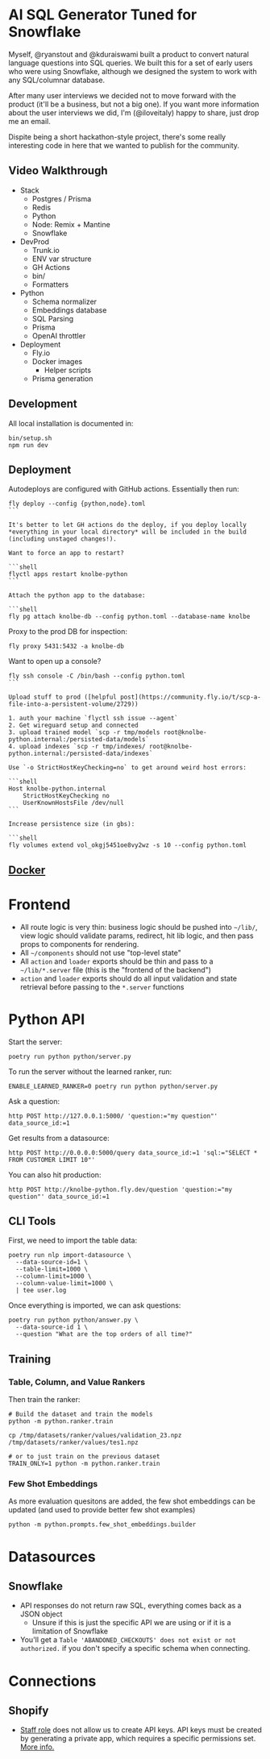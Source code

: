 # AI SQL Generator Tuned for Snowflake

Myself, @ryanstout and @kduraiswami built a product to convert natural language questions into SQL queries. We built this for a set of early users who were using Snowflake, although we designed the system to work with any SQL/columnar database.

After many user interviews we decided not to move forward with the product (it'll be a business, but not a big one). If you want more information about the user interviews we did, I'm (@iloveitaly) happy to share, just drop me an email.

Dispite being a short hackathon-style project, there's some really interesting code in here that we wanted to publish for the community.

## Video Walkthrough

- Stack
  - Postgres / Prisma
  - Redis
  - Python
  - Node: Remix + Mantine
  - Snowflake
- DevProd
  - Trunk.io
  - ENV var structure
  - GH Actions
  - bin/
  - Formatters
- Python
  - Schema normalizer
  - Embeddings database
  - SQL Parsing
  - Prisma
  - OpenAI throttler
- Deployment
  - Fly.io
  - Docker images
    - Helper scripts
  - Prisma generation

## Development

All local installation is documented in:

```shell
bin/setup.sh
npm run dev
```

## Deployment

Autodeploys are configured with GitHub actions. Essentially then run:

````shell
fly deploy --config {python,node}.toml
```

It's better to let GH actions do the deploy, if you deploy locally *everything in your local directory* will be included in the build (including unstaged changes!).

Want to force an app to restart?

```shell
flyctl apps restart knolbe-python
```

Attach the python app to the database:

```shell
fly pg attach knolbe-db --config python.toml --database-name knolbe
````

Proxy to the prod DB for inspection:

```shell
fly proxy 5431:5432 -a knolbe-db
```

Want to open up a console?

````shell
fly ssh console -C /bin/bash --config python.toml
```

Upload stuff to prod ([helpful post](https://community.fly.io/t/scp-a-file-into-a-persistent-volume/2729))

1. auth your machine `flyctl ssh issue --agent`
2. Get wireguard setup and connected
3. upload trained model `scp -r tmp/models root@knolbe-python.internal:/persisted-data/models`
4. upload indexes `scp -r tmp/indexes/ root@knolbe-python.internal:/persisted-data/indexes`

Use `-o StrictHostKeyChecking=no` to get around weird host errors:

```shell
Host knolbe-python.internal
    StrictHostKeyChecking no
    UserKnownHostsFile /dev/null
```

Increase persistence size (in gbs):

```shell
fly volumes extend vol_okgj5451oe8vy2wz -s 10 --config python.toml
````

## [Docker](docker/readme.md)

# Frontend

- All route logic is very thin: business logic should be pushed into `~/lib/`, view logic should validate params, redirect, hit lib logic, and then pass props to components for rendering.
- All `~/components` should not use "top-level state"
- All `action` and `loader` exports should be thin and pass to a `~/lib/*.server` file (this is the "frontend of the backend")
- `action` and `loader` exports should do all input validation and state retrieval before passing to the `*.server` functions

# Python API

Start the server:

```shell
poetry run python python/server.py
```

To run the server without the learned ranker, run:

```shell
ENABLE_LEARNED_RANKER=0 poetry run python python/server.py
```

Ask a question:

```shell
http POST http://127.0.0.1:5000/ 'question:="my question"' data_source_id:=1
```

Get results from a datasource:

```shell
http POST http://0.0.0.0:5000/query data_source_id:=1 'sql:="SELECT * FROM CUSTOMER LIMIT 10"'
```

You can also hit production:

```shell
http POST http://knolbe-python.fly.dev/question 'question:="my question"' data_source_id:=1
```

## CLI Tools

First, we need to import the table data:

```shell
poetry run nlp import-datasource \
  --data-source-id=1 \
  --table-limit=1000 \
  --column-limit=1000 \
  --column-value-limit=1000 \
  | tee user.log
```

Once everything is imported, we can ask questions:

```shell
poetry run python python/answer.py \
  --data-source-id 1 \
  --question "What are the top orders of all time?"
```

## Training

### Table, Column, and Value Rankers

Then train the ranker:

```shell
# Build the dataset and train the models
python -m python.ranker.train

cp /tmp/datasets/ranker/values/validation_23.npz /tmp/datasets/ranker/values/tes1.npz

# or to just train on the previous dataset
TRAIN_ONLY=1 python -m python.ranker.train
```

### Few Shot Embeddings

As more evaluation quesitons are added, the few shot embeddings can be updated (and used to provide better few shot examples)

```shell
python -m python.prompts.few_shot_embeddings.builder
```

# Datasources

## Snowflake

- API responses do not return raw SQL, everything comes back as a JSON object
  - Unsure if this is just the specific API we are using or if it is a limitation of Snowflake
- You'll get a `Table 'ABANDONED_CHECKOUTS' does not exist or not authorized.` if you don't specify a specific schema when connecting.

# Connections

## Shopify

- [Staff role](https://help.shopify.com/en/manual/your-account/staff-accounts/staff-permissions/staff-permissions-descriptions#apps-and-channels-permissions) does not allow us to create API keys. API keys must be created by generating a private app, which requires a specific permissions set. [More info.](https://help.plytix.com/en/getting-api-credentials-from-your-shopify-store)
